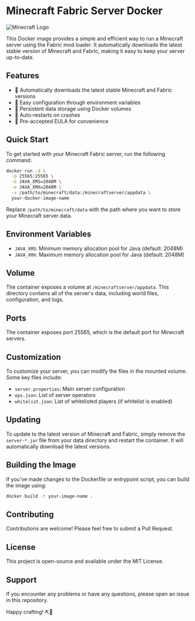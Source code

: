 # Minecraft Fabric Server Docker

![Minecraft Logo](https://static.wikia.nocookie.net/logopedia/images/0/0f/Minecraft_Bedrock_2023.svg/revision/latest/scale-to-width-down/250?cb=20230920113315)

This Docker image provides a simple and efficient way to run a Minecraft server using the Fabric mod loader. It automatically downloads the latest stable version of Minecraft and Fabric, making it easy to keep your server up-to-date.

## Features

- 🚀 Automatically downloads the latest stable Minecraft and Fabric versions
- 🔧 Easy configuration through environment variables
- 💾 Persistent data storage using Docker volumes
- 🔄 Auto-restarts on crashes
- 📜 Pre-accepted EULA for convenience

## Quick Start

To get started with your Minecraft Fabric server, run the following command:

```bash
docker run -d \
  -p 25565:25565 \
  -e JAVA_XMS=2048M \
  -e JAVA_XMX=2048M \
  -v /path/to/minecraft/data:/minecraftserver/appdata \
  your-docker-image-name
```

Replace `/path/to/minecraft/data` with the path where you want to store your Minecraft server data.

## Environment Variables

- `JAVA_XMS`: Minimum memory allocation pool for Java (default: 2048M)
- `JAVA_XMX`: Maximum memory allocation pool for Java (default: 2048M)

## Volume

The container exposes a volume at `/minecraftserver/appdata`. This directory contains all of the server's data, including world files, configuration, and logs.

## Ports

The container exposes port 25565, which is the default port for Minecraft servers.

## Customization

To customize your server, you can modify the files in the mounted volume. Some key files include:

- `server.properties`: Main server configuration
- `ops.json`: List of server operators
- `whitelist.json`: List of whitelisted players (if whitelist is enabled)

## Updating

To update to the latest version of Minecraft and Fabric, simply remove the `server-*.jar` file from your data directory and restart the container. It will automatically download the latest versions.

## Building the Image

If you've made changes to the Dockerfile or entrypoint script, you can build the image using:

```bash
docker build -t your-image-name .
```

## Contributing

Contributions are welcome! Please feel free to submit a Pull Request.

## License

This project is open-source and available under the MIT License.

## Support

If you encounter any problems or have any questions, please open an issue in this repository.

Happy crafting! ⛏️🌳
